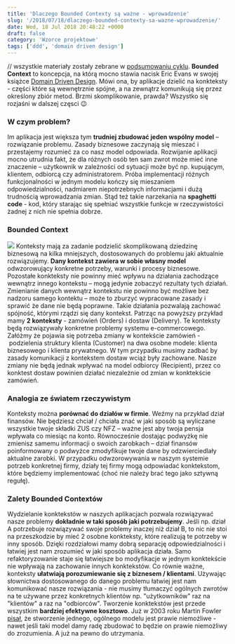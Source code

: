 ```yaml
---
title: 'Dlaczego Bounded Contexty są ważne - wprowadzenie'
slug: '/2018/07/18/dlaczego-bounded-contexty-sa-wazne-wprowadzenie/'
date: Wed, 18 Jul 2018 20:48:22 +0000
draft: false
category: 'Wzorce projektowe'
tags: ['ddd', 'domain driven design']
---
```


// wszystkie materiały zostały zebrane w [podsumowaniu cyklu](/2018/07/16/dlaczego-bounded-contexty-sa-wazne-podsumowanie/). **Bounded Context** to koncepcja, na którą mocno stawia nacisk Eric Evans w swojej książce [Domain Driven Design](https://www.amazon.com/Domain-Driven-Design-Tackling-Complexity-Software/dp/0321125215). Mówi ona, by aplikacje dzielić na konkteksty - części które są wewnętrznie spójne, a na zewnątrz komunikują się przez określony zbiór metod. Brzmi skomplikowanie, prawda? Wszystko się rozjaśni w dalszej częsci 😉

### W czym problem?

Im aplikacja jest większa tym **trudniej zbudować jeden wspólny model** – rozwiązanie problemu. Zasady biznesowe zaczynają się mieszać i przestajemy rozumieć za co nasz model odpowiada. Rozwijanie aplikacji mocno utrudnia fakt, że dla różnych osób ten sam zwrot może mieć inne znaczenie – użytkownik w zależności od sytuacji może być np. kupującym, klientem, odbiorcą czy administratorem. Próba implementacji różnych funkcjonalności w jednym modelu kończy się mieszaniem odpowiedzialności, nadmiarem niepotrzebnych informacjami i dużą trudnością wprowadzania zmian. Stąd też takie narzekania na **spaghetti code** - kod, który starając się spełniać wszystkie funkcje w rzeczywistości żadnej z nich nie spełnia dobrze.

### Bounded Context

[![](https://radblog.pl/wp-content/uploads/2018/07/bounded-context-orders-delivery.jpg)](https://radblog.pl/wp-content/uploads/2018/07/bounded-context-orders-delivery.jpg) Konteksty mają za zadanie podzielić skomplikowaną dziedzinę biznesową na kilka mniejszych, dostosowanych do problemu jaki aktualnie rozwiązujemy. **Dany kontekst zawiera w sobie własny model** odwzorowujący konkretne potrzeby, warunki i procesy biznesowe. Pozostałe konkteksty nie powinny mieć wpływu na działania zachodzące wewnątrz innego kontekstu – mogą jedynie zobaczyć rezultaty tych działań. Zmienianie danych wewnątrz kontekstu nie powinno być możliwe bez nadzoru samego kontektu – może to zburzyć wypracowane zasady i sprawić że dane nie będą poprawne. Takie działania pozwalają zachować spójność, którymi rządzi się dany kontekst. Patrząc na powyższy przykład mamy **2 konteksty** - zamówień (Orders) i dostaw (Delivery). Te konteksty będą rozwiązywały konkretne problemy systemu e-commercowego. Załóżmy że pojawia się potrzeba zmiany w kontekście zamówień - podzielenia struktury klienta (Customer) na dwa osobne modele: klienta biznesowego i klienta prywatnego. W tym przypadku musimy zadbać by zasady komunikacji z kontekstem dostaw wciąż były zachowane. Nasze zmiany nie będą jednak wpływać na model odbiorcy (Recipient), przez co konktest dostaw powinien działać niezależnie od zmian w konktekście zamówień.

### Analogia ze światem rzeczywistym

Konteksty można **porównać do działów w firmie**. Weźmy na przykład dział finansów. Nie będziesz chciał / chciała znać w jaki sposób są wyliczane wszystkie twoje składki ZUS czy NFZ – ważne jest aby twoja pensja wpływała co miesiąc na konto. Równocześnie dostając podwyżkę nie zmienisz samemu informacji o swoich zarobkach – dział finansów poinformowany o podwyżce zmodyfikuje twoje dane by odzwierciedlały aktualne zarobki. W przypadku odwzorowywania w naszym systemie potrzeb konkretnej firmy, działy tej firmy mogą odpowiadać konktekstom, które będziemy implementować (choć nie należy brać tego jako sztywną regułę).

### Zalety Bounded Contextów

Wydzielanie konktekstów w naszych aplikacjach pozwala rozwiązywać nasze problemy **dokładnie w taki sposób jaki potrzebujemy**. Jeśli np. dział A potrzebuje rozwiązywać swoje problemy inaczej niż dział B, to nic nie stoi na przeszkodzie by mieć 2 osobne konkteksty, które realizują te potrzeby w inny sposób. Dzięki rozdziałowi mamy dobrą separację odpowiedzialności i łatwiej jest nam zrozumieć w jaki sposób aplikacja działa. Samo refaktoryzowanie staje się łatwiejsze bo modyfikacje w jednym konktekście nie wpływają na zachowanie innych konktekstów. Co równie ważne, konteksty **ułatwiają porozumiewanie się z biznesem / klientami**. Używając słownictwa dostosowanego do danego problemu łatwiej jest nam komunikować nasze rozwiązania - nie musimy tłumaczyć ogólnych zwrotów na te używane przez konkretnych klientów np. "użytkowników" raz na "klientów" a raz na "odbiorców". Tworzenie konktekstów jest przede wszystkim **bardziej efektywne kosztowo**. Już w 2003 roku Martin Fowler [pisał](https://martinfowler.com/bliki/MultipleCanonicalModels.html), że stworzenie jednego, ogólnego modelu jest prawie niemożliwe - nawet jeśli taki model damy radę zbudować to będzie on prawie niemożliwy do zrozumienia. A już na pewno do utrzymania.